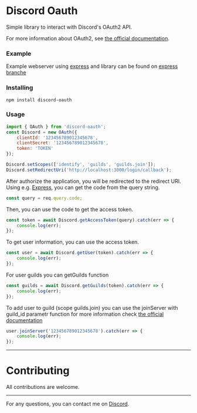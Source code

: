 # Discord Oauth
Simple library to interact with Discord's OAuth2 API.

For more information about OAuth2, see [the official documentation](https://discord.com/developers/docs/topics/oauth2).

### Example 
Example webserver using [express](https://expressjs.com/) and library can be found on [express branche](https://github.com/MightyBotDevs/discord-oauth/tree/express)


### Installing
```shell
npm install discord-oauth
```

### Usage
```javascript
import { OAuth } from 'discord-oauth';
const Discord = new OAuth({
    clientId: '123456789012345678',
    clientSecret: '123456789012345678',
    token: 'TOKEN'
});

Discord.setScopes(['identify', 'guilds', 'guilds.join']);
Discord.setRedirectUri('http://localhost:3000/login/callback');
```

After authorize the application, you will be redirected to the redirect URI.
Using e.g. [Express](https://expressjs.com/en/), you can get the code from the query string.

```javascript
const query = req.query.code;
```

Then, you can use the code to get the access token.

```javascript
const token = await Discord.getAccessToken(query).catch(err => {
    console.log(err);
});
```

To get user information, you can use the access token.

```javascript
const user = await Discord.getUser(token).catch(err => {
    console.log(err);
});
```

For user guilds you can getGuilds function

```javascript
const guilds = await Discord.getGuilds(token).catch(err => {
    console.log(err);
});
```

To add user to guild (scope guilds.join) you can use the joinServer with guild_id parametr function for more information check [the official documentation](https://discord.com/developers/docs/resources/guild#add-guild-member)

```javascript
user.joinServer('123456789012345678').catch(err => {
    console.log(err);
});
```

<hr>

# Contributing

All contributions are welcome.

<hr>

For any questions, you can contact me on [Discord](https://discord.gg/EH7SgSCFSd).

